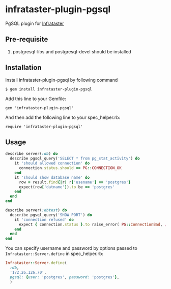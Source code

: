 # infrataster-plugin-pgsql

PgSQL plugin for [Infrataster](https://github.com/ryotarai/infrataster)

## Pre-requisite
1. postgresql-libs and postgresql-devel should be installed

## Installation
Install infrataster-plugin-pgsql by following command
   
   `$ gem install infrataster-plugin-pgsql`

Add this line to your Gemfile:

    gem 'infrataster-plugin-pgsql'

And then add the following line to your spec\_helper.rb:

    require 'infrataster-plugin-pgsql'

## Usage

```ruby
describe server(:db) do
  describe pgsql_query('SELECT * from pg_stat_activity') do
    it 'should allowed connection' do
      connection.status.should == PG::CONNECTION_OK
    end
    it 'should show database name' do
      row = result.find{|r| r['usename'] == 'postgres'}
      expect(row['datname']).to be == 'postgres'
    end
  end
end

describe server(:dbtest) do
  describe pgsql_query('SHOW PORT') do
    it 'connection refused' do 
      expect { connection.status }.to raise_error( PG::ConnectionBad, /could not connect to server: Connection refused/ )
    end
  end
end
```

You can specify username and password by options passed to `Infrataster::Server.define` in spec_helper.rb:

```ruby
Infrataster::Server.define(
  :db,
  '172.26.126.70',
  pgsql: {user: 'postgres', password: 'postgres'},
  )
```

